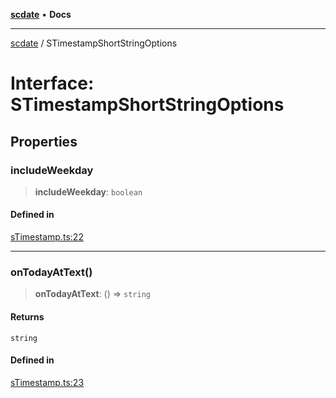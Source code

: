 [**scdate**](../README.md) • **Docs**

---

[scdate](../README.md) / STimestampShortStringOptions

# Interface: STimestampShortStringOptions

## Properties

### includeWeekday

> **includeWeekday**: `boolean`

#### Defined in

[sTimestamp.ts:22](https://github.com/ericvera/scdate/blob/main/src/sTimestamp.ts#L22)

---

### onTodayAtText()

> **onTodayAtText**: () => `string`

#### Returns

`string`

#### Defined in

[sTimestamp.ts:23](https://github.com/ericvera/scdate/blob/main/src/sTimestamp.ts#L23)
